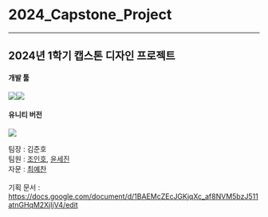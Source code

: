 # 2024_Capstone_Project

<hr>

## 2024년 1학기 캡스톤 디자인 프로젝트 </br>
#### 개발 툴 
<img src="https://img.shields.io/badge/Unity-000000?style=flat-square&logo=Unity&logoColor=#FFFFFF"/></a><img src="https://img.shields.io/badge/C Sharp-239120?style=flat-square&logo=C Sharp&logoColor=#FFFFFF"/></a></a></br>

#### 유니티 버전
<img src="https://img.shields.io/badge/2021.3.35f1-000000?style=flat-square&logo=Unity&logoColor=#FFFFFF"/></a>

팀장 : 김준호<br>
팀원 : [조인호](https://github.com/zjxps2007), [윤세진](https://github.com/Sejin-Yun)<br>
자문 : [최예찬](https://github.com/Mellow1213)<br/>
<br>
기획 문서 : https://docs.google.com/document/d/1BAEMcZEcJGKjqXc_af8NVM5bzJ511atnGHqM2XjIjV4/edit
